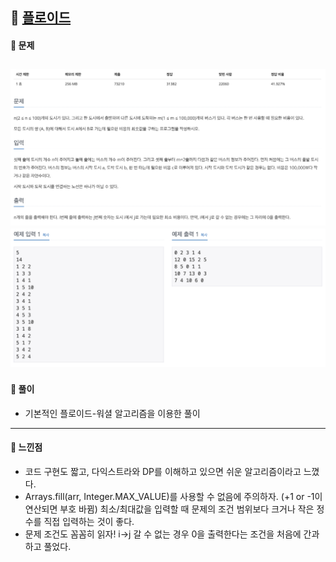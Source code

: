 ## 📖 [플로이드](https://www.acmicpc.net/problem/11404)
#### 📍 문제
![img](./assets/11404_플로이드_1.png)
![img](./assets/11404_플로이드_2.png)
---
#### 📍 풀이
- 기본적인 플로이드-워셜 알고리즘을 이용한 풀이
---
#### 📍 느낀점
- 코드 구현도 짧고, 다익스트라와 DP를 이해하고 있으면 쉬운 알고리즘이라고 느꼈다.
- Arrays.fill(arr, Integer.MAX_VALUE)를 사용할 수 없음에 주의하자. (+1 or -1이 연산되면 부호 바뀜) 최소/최대값을 입력할 때 문제의 조건 범위보다 크거나 작은 정수를 직접 입력하는 것이 좋다. 
- 문제 조건도 꼼꼼히 읽자! i->j 갈 수 없는 경우 0을 출력한다는 조건을 처음에 간과하고 풀었다. 